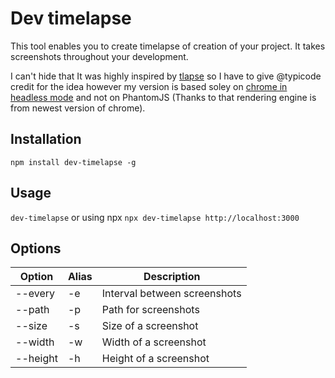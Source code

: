 # Dev timelapse

This tool enables you to create timelapse of creation of your project.
It takes screenshots throughout your development.

I can't hide that It was highly inspired by [tlapse](https://github.com/typicode/tlapse) so I have to give @typicode credit for the idea however my version is based soley on [chrome in headless mode](https://github.com/juliangruber/capture-chrome) and not on PhantomJS (Thanks to that rendering engine is from newest version of chrome).

## Installation

`npm install dev-timelapse -g`

## Usage

`dev-timelapse`
or using npx
`npx dev-timelapse http://localhost:3000`

## Options

| Option   | Alias  | Description                  |
| -------- | ------ | ---------------------------- |
| --every  | -e     | Interval between screenshots |
| --path   | -p     | Path for screenshots         |
| --size   | -s     | Size of a screenshot         |
| --width  | -w     | Width of a screenshot        |
| --height | -h     | Height of a screenshot       |